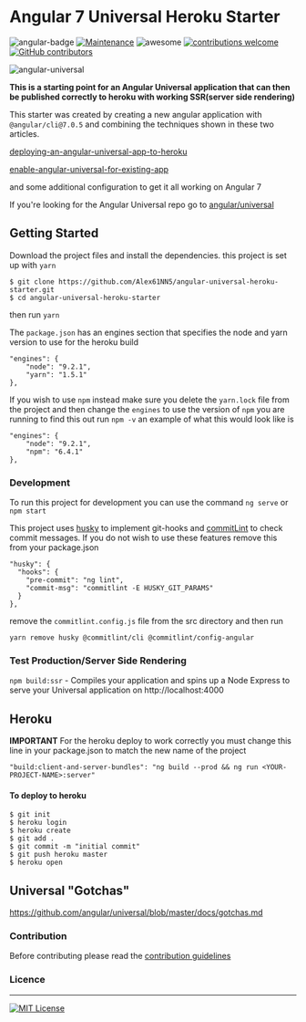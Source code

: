 # Angular 7 Universal Heroku Starter

![angular-badge](https://img.shields.io/badge/Angular-7.0.5-red.svg) [![Maintenance](https://img.shields.io/badge/Maintained-yes-green.svg)](https://github.com/Alex61NN5/angular-universal-heroku-starter/graphs/commit-activity) ![awesome](https://img.shields.io/badge/awesome-yes-blue.svg) [![contributions welcome](https://img.shields.io/badge/contributions-welcome-brightgreen.svg?style=flat)](https://github.com/Alex61NN5/angular-universal-heroku-starter/issues) [![GitHub contributors](https://img.shields.io/github/contributors/Naereen/StrapDown.js.svg)](https://github.com/Alex61NN5/angular-universal-heroku-starter/graphs/contributors/)

![angular-universal](https://user-images.githubusercontent.com/20350641/48462006-7ab8c500-e82a-11e8-8f0a-cedf39303957.png)

**This is a starting point for an Angular Universal application that can then be published correctly to heroku with working SSR(server side rendering)**

This starter was created by creating a new angular application with `@angular/cli@7.0.5` and combining the techniques shown in these two articles.

[deploying-an-angular-universal-app-to-heroku](https://medium.com/augie-gardner/deploying-an-angular-universal-app-to-heroku-eca2b7966947)

[enable-angular-universal-for-existing-app](https://medium.com/@mafshin/enable-angular-universal-for-existing-app-3a17694b9177)

and some additional configuration to get it all working on Angular 7

If you're looking for the Angular Universal repo go to [angular/universal](https://github.com/angular/universal)

## Getting Started

Download the project files and install the dependencies. this project is set up with `yarn`

```
$ git clone https://github.com/Alex61NN5/angular-universal-heroku-starter.git
$ cd angular-universal-heroku-starter
```
then run `yarn`

The `package.json` has an engines section that specifies the node and yarn version to use for the heroku build

```
"engines": {
    "node": "9.2.1",
    "yarn": "1.5.1"
},
```

If you wish to use `npm` instead make sure you delete the `yarn.lock` file from the project and then change the `engines` to use the version of `npm` you are running to find this out run `npm -v` an example of what this would look like is 

```
"engines": {
    "node": "9.2.1",
    "npm": "6.4.1"
},
```

### Development

To run this project for development you can use the command `ng serve` or `npm start`

This project uses [husky](https://github.com/typicode/husky) to implement git-hooks and [commitLint](https://github.com/marionebl/commitlint) to check commit messages. If you do not wish to use these features remove this from your package.json

```
"husky": {
  "hooks": {
    "pre-commit": "ng lint",
    "commit-msg": "commitlint -E HUSKY_GIT_PARAMS"
  }
},
```
remove the `commitlint.config.js` file from the src directory and then run 

`yarn remove husky @commitlint/cli @commitlint/config-angular`

### Test Production/Server Side Rendering

`npm build:ssr` - Compiles your application and spins up a Node Express to serve your Universal application on http://localhost:4000

## Heroku

**IMPORTANT** For the heroku deploy to work correctly you must change this line in your package.json to match the new name of the project

`"build:client-and-server-bundles": "ng build --prod && ng run <YOUR-PROJECT-NAME>:server"`

#### To deploy to heroku

```
$ git init
$ heroku login
$ heroku create
$ git add .
$ git commit -m "initial commit"
$ git push heroku master
$ heroku open
```

## Universal "Gotchas"

https://github.com/angular/universal/blob/master/docs/gotchas.md

### Contribution

Before contributing please read the [contribution guidelines](https://github.com/Alex61NN5/angular-universal-heroku-starter/blob/master/CONTRIBUTION.md)

### Licence
<hr>

[![MIT License](https://img.shields.io/badge/license-MIT-blue.svg?style=flat)](/LICENSE)
